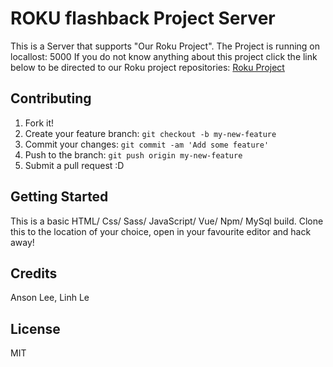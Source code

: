 # ROKU flashback Project Server
This is a Server that supports "Our Roku Project". The Project is running on locallost: 5000
If you do not know anything about this project click the link below to be directed to our Roku project repositories: [Roku Project](https://github.com/le72834/Lee_A_Le_L_Roku)  
## Contributing
1. Fork it!
2. Create your feature branch: `git checkout -b my-new-feature`
3. Commit your changes: `git commit -am 'Add some feature'`
4. Push to the branch: `git push origin my-new-feature`
5. Submit a pull request :D
## Getting Started
This is a basic HTML/ Css/ Sass/ JavaScript/ Vue/ Npm/ MySql build.
Clone this to the location of your choice, open in your favourite editor and hack away! 
## Credits
Anson Lee, Linh Le
## License
MIT
